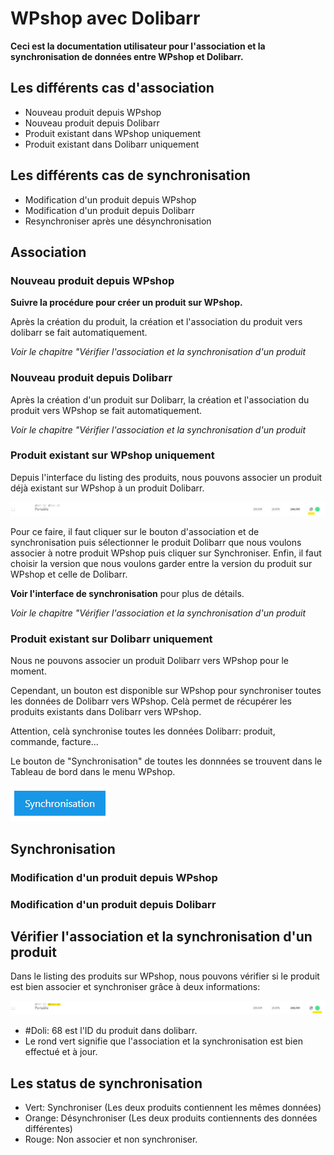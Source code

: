 
# WPshop avec Dolibarr

**Ceci est la documentation utilisateur pour l'association et la synchronisation de données entre WPshop et Dolibarr.**

## Les différents cas d'association

* Nouveau produit depuis WPshop
* Nouveau produit depuis Dolibarr
* Produit existant dans WPshop uniquement
* Produit existant dans Dolibarr uniquement

## Les différents cas de synchronisation

* Modification d'un produit depuis WPshop
* Modification d'un produit depuis Dolibarr
* Resynchroniser après une désynchronisation

## Association

### Nouveau produit depuis WPshop

**Suivre la procédure pour créer un produit sur WPshop.**

Après la création du produit, la création et l'association du produit vers dolibarr se fait automatiquement.

*Voir le chapitre "Vérifier l'association et la synchronisation d'un produit*

### Nouveau produit depuis Dolibarr

Après la création d'un produit sur Dolibarr, la création et l'association du produit vers WPshop se fait automatiquement.

*Voir le chapitre "Vérifier l'association et la synchronisation d'un produit*

### Produit existant sur WPshop uniquement

Depuis l'interface du listing des produits, nous pouvons associer un produit déjà existant sur WPshop à un produit Dolibarr.

![](https://github.com/Eoxia/wpshop-docs/blob/master/images/wpshop-button-sync-product.png)

Pour ce faire, il faut cliquer sur le bouton d'association et de synchronisation puis sélectionner le produit Dolibarr que nous voulons associer à notre produit WPshop puis cliquer sur Synchroniser. Enfin, il faut choisir la version que nous voulons garder entre la version du produit sur WPshop et celle de Dolibarr.

**Voir l'interface de synchronisation** pour plus de détails.

*Voir le chapitre "Vérifier l'association et la synchronisation d'un produit*

### Produit existant sur Dolibarr uniquement

Nous ne pouvons associer un produit Dolibarr vers WPshop pour le moment.

Cependant, un bouton est disponible sur WPshop pour synchroniser toutes les données de Dolibarr vers WPshop. Celà permet de récupérer les produits existants dans Dolibarr vers WPshop.

Attention, celà synchronise toutes les données Dolibarr: produit, commande, facture...

Le bouton de "Synchronisation" de toutes les donnnées se trouvent dans le Tableau de bord dans le menu WPshop.

![](https://github.com/Eoxia/wpshop-docs/blob/master/images/sync-button.png)

## Synchronisation

### Modification d'un produit depuis WPshop

### Modification d'un produit depuis Dolibarr

## Vérifier l'association et la synchronisation d'un produit

Dans le listing des produits sur WPshop, nous pouvons vérifier si le produit est bien associer et synchroniser grâce à deux informations:

![](https://github.com/Eoxia/wpshop-docs/blob/master/images/wpshop-sync-product.png)

* #Doli: 68 est l'ID du produit dans dolibarr.
* Le rond vert signifie que l'association et la synchronisation est bien effectué et à jour.

## Les status de synchronisation

* Vert: Synchroniser (Les deux produits contiennent les mêmes données)
* Orange: Désynchroniser (Les deux produits contiennents des données différentes)
* Rouge: Non associer et non synchroniser.
